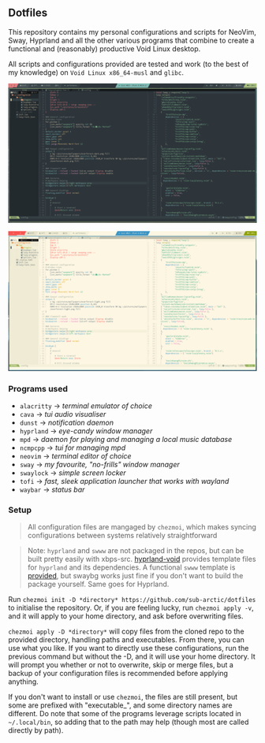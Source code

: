 ## Dotfiles
This repository contains my personal configurations and scripts for NeoVim, Sway, Hyprland and all the other various programs that combine to create a functional and (reasonably) productive Void Linux desktop.

All scripts and configurations provided are tested and work (to the best of my knowledge) on `Void Linux x86_64-musl` and `glibc`. 

![A picture of a dark window manager](https://github.com/sub-arctic/dotfiles/blob/02c7acdd2835d96e3af781983493efba98402b1d/pictures/screenshots/1715472454_grim_alloutputs.png)

![A picture of a light window manager](https://github.com/sub-arctic/dotfiles/blob/main/pictures/screenshots/1715472458_grim_alloutputs.png)

### Programs used
- `alacritty` → *terminal emulator of choice*
- `cava` → *tui audio visualiser*
- `dunst` → *notification daemon*
- `hyprland` → *eye-candy window manager*
- `mpd` → *daemon for playing and managing a local music database*
- `ncmpcpp` → *tui for managing mpd*
- `neovim` → *terminal editor of choice*
- `sway` → *my favourite, "no-frills" window manager*
- `swaylock` → *simple screen locker*
- `tofi` → *fast, sleek application launcher that works with wayland*
- `waybar` → *status bar*

### Setup
> All configuration files are mangaged by `chezmoi`, which makes syncing configurations between systems relatively straightforward


> Note: `hyprland` and `swww` are not packaged in the repos, but can be built pretty easily with xbps-src. [hyprland-void](https://github.com/Makrennel/hyprland-void) provides template files for `hyprland` and its dependencies. A functional `swww` template is [provided](https://github.com/sub-arctic/dotfiles/blob/main/srcpkgs/swww/template), but swaybg works just fine if you don't want to build the package yourself. Same goes for Hyprland.

Run ```chezmoi init -D *directory* https://github.com/sub-arctic/dotfiles``` to initialise the repository.
Or, if you are feeling lucky, run `chezmoi apply -v`, and it will apply to your home directory, and ask before overwriting files.

```chezmoi apply -D *directory*``` will copy files from the cloned repo to the provided directory, handling paths and executables. From there, you can use what you like. If you want to directly use these configurations, run the previous command but without the -D, and it will use your home directory. It will prompt you whether or not to overwrite, skip or merge files, but a backup of your configuration files is recommended before applying anything.

If you don't want to install or use `chezmoi`, the files are still present, but some are prefixed with "executable_", and some directory names are different. Do note that some of the programs leverage scripts located in `~/.local/bin`, so adding that to the path may help (though most are called directly by path).


